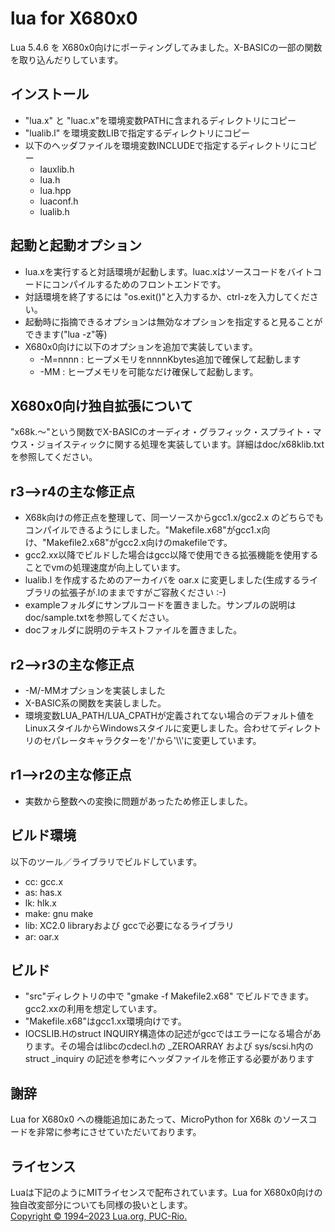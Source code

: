 # lua for X680x0
Lua 5.4.6 を X680x0向けにポーティングしてみました。X-BASICの一部の関数を取り込んだりしています。

## インストール
* "lua.x" と "luac.x"を環境変数PATHに含まれるディレクトリにコピー
* "lualib.l" を環境変数LIBで指定するディレクトリにコピー
* 以下のヘッダファイルを環境変数INCLUDEで指定するディレクトリにコピー
    * lauxlib.h
    * lua.h
    * lua.hpp
    * luaconf.h
    * lualib.h

## 起動と起動オプション
* lua.xを実行すると対話環境が起動します。luac.xはソースコードをバイトコードにコンパイルするためのフロントエンドです。
* 対話環境を終了するには "os.exit()"と入力するか、ctrl-zを入力してください。
* 起動時に指摘できるオプションは無効なオプションを指定すると見ることができます("lua -z"等)
* X680x0向けに以下のオプションを追加で実装しています。
    * -M=nnnn : ヒープメモリをnnnnKbytes追加で確保して起動します
    * -MM : ヒープメモリを可能なだけ確保して起動します。

## X680x0向け独自拡張について
"x68k.～"という関数でX-BASICのオーディオ・グラフィック・スプライト・マウス・ジョイスティックに関する処理を実装しています。詳細はdoc/x68klib.txtを参照してください。

## r3-->r4の主な修正点
* X68k向けの修正点を整理して、同一ソースからgcc1.x/gcc2.x のどちらでもコンパイルできるようにしました。"Makefile.x68"がgcc1.x向け、"Makefile2.x68"がgcc2.x向けのmakefileです。
* gcc2.xx以降でビルドした場合はgcc以降で使用できる拡張機能を使用することでvmの処理速度が向上しています。
* lualib.l を作成するためのアーカイバを oar.x に変更しました(生成するライブラリの拡張子が.lのままですがご容赦ください :-)
* exampleフォルダにサンプルコードを置きました。サンプルの説明はdoc/sample.txtを参照してください。
* docフォルダに説明のテキストファイルを置きました。

## r2-->r3の主な修正点
* -M/-MMオプションを実装しました
* X-BASIC系の関数を実装しました。
* 環境変数LUA_PATH/LUA_CPATHが定義されてない場合のデフォルト値をLinuxスタイルからWindowsスタイルに変更しました。合わせてディレクトリのセパレータキャラクターを'/'から'\\\\'に変更しています。

## r1-->r2の主な修正点
* 実数から整数への変換に問題があったため修正しました。

## ビルド環境
以下のツール／ライブラリでビルドしています。
* cc: gcc.x
* as: has.x
* lk: hlk.x
* make: gnu make
* lib: XC2.0 libraryおよび gccで必要になるライブラリ
* ar: oar.x

## ビルド
* "src"ディレクトリの中で "gmake -f Makefile2.x68" でビルドできます。gcc2.xxの利用を想定しています。
* "Makefile.x68"はgcc1.xx環境向けです。
* IOCSLIB.Hのstruct INQUIRY構造体の記述がgccではエラーになる場合があります。その場合はlibcのcdecl.hの _ZEROARRAY および sys/scsi.h内の struct _inquiry の記述を参考にヘッダファイルを修正する必要があります

## 謝辞
Lua for X680x0 への機能追加にあたって、MicroPython for X68k のソースコードを非常に参考にさせていただいております。

## ライセンス
Luaは下記のようにMITライセンスで配布されています。Lua for X680x0向けの独自改変部分についても同様の扱いとします。  
[Copyright © 1994–2023 Lua.org, PUC-Rio.](https://www.lua.org/license.html)
